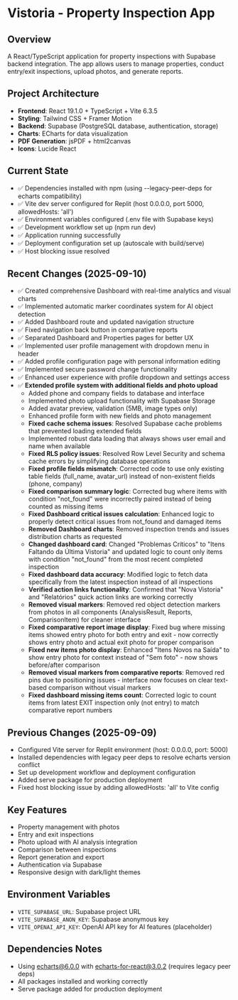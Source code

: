 # Vistoria - Property Inspection App

## Overview
A React/TypeScript application for property inspections with Supabase backend integration. The app allows users to manage properties, conduct entry/exit inspections, upload photos, and generate reports.

## Project Architecture
- **Frontend**: React 19.1.0 + TypeScript + Vite 6.3.5
- **Styling**: Tailwind CSS + Framer Motion
- **Backend**: Supabase (PostgreSQL database, authentication, storage)
- **Charts**: ECharts for data visualization
- **PDF Generation**: jsPDF + html2canvas
- **Icons**: Lucide React

## Current State
- ✅ Dependencies installed with npm (using --legacy-peer-deps for echarts compatibility)
- ✅ Vite dev server configured for Replit (host 0.0.0.0, port 5000, allowedHosts: 'all')
- ✅ Environment variables configured (.env file with Supabase keys)
- ✅ Development workflow set up (npm run dev)
- ✅ Application running successfully
- ✅ Deployment configuration set up (autoscale with build/serve)
- ✅ Host blocking issue resolved

## Recent Changes (2025-09-10)
- ✅ Created comprehensive Dashboard with real-time analytics and visual charts
- ✅ Implemented automatic marker coordinates system for AI object detection
- ✅ Added Dashboard route and updated navigation structure
- ✅ Fixed navigation back button in comparative reports
- ✅ Separated Dashboard and Properties pages for better UX
- ✅ Implemented user profile management with dropdown menu in header
- ✅ Added profile configuration page with personal information editing
- ✅ Implemented secure password change functionality
- ✅ Enhanced user experience with profile dropdown and settings access
- ✅ **Extended profile system with additional fields and photo upload**
  - Added phone and company fields to database and interface
  - Implemented photo upload functionality with Supabase Storage
  - Added avatar preview, validation (5MB, image types only)
  - Enhanced profile form with new fields and photo management
  - **Fixed cache schema issues**: Resolved Supabase cache problems that prevented loading extended fields
  - Implemented robust data loading that always shows user email and name when available
  - **Fixed RLS policy issues**: Resolved Row Level Security and schema cache errors by simplifying database operations
  - **Fixed profile fields mismatch**: Corrected code to use only existing table fields (full_name, avatar_url) instead of non-existent fields (phone, company)
  - **Fixed comparison summary logic**: Corrected bug where items with condition "not_found" were incorrectly paired instead of being counted as missing items
  - **Fixed Dashboard critical issues calculation**: Enhanced logic to properly detect critical issues from not_found and damaged items
  - **Removed Dashboard charts**: Removed inspection trends and issues distribution charts as requested
  - **Changed dashboard card**: Changed "Problemas Críticos" to "Itens Faltando da Última Vistoria" and updated logic to count only items with condition "not_found" from the most recent completed inspection
  - **Fixed dashboard data accuracy**: Modified logic to fetch data specifically from the latest inspection instead of all inspections
  - **Verified action links functionality**: Confirmed that "Nova Vistoria" and "Relatórios" quick action links are working correctly
  - **Removed visual markers**: Removed red object detection markers from photos in all components (AnalysisResult, Reports, ComparisonItem) for cleaner interface
  - **Fixed comparative report image display**: Fixed bug where missing items showed entry photo for both entry and exit - now correctly shows entry photo and actual exit photo for proper comparison
  - **Fixed new items photo display**: Enhanced "Itens Novos na Saída" to show entry photo for context instead of "Sem foto" - now shows before/after comparison
  - **Removed visual markers from comparative reports**: Removed red pins due to positioning issues - interface now focuses on clear text-based comparison without visual markers
  - **Fixed dashboard missing items count**: Corrected logic to count items from latest EXIT inspection only (not entry) to match comparative report numbers

## Previous Changes (2025-09-09)
- Configured Vite server for Replit environment (host: 0.0.0.0, port: 5000)
- Installed dependencies with legacy peer deps to resolve echarts version conflict
- Set up development workflow and deployment configuration
- Added serve package for production deployment
- Fixed host blocking issue by adding allowedHosts: 'all' to Vite config

## Key Features
- Property management with photos
- Entry and exit inspections
- Photo upload with AI analysis integration
- Comparison between inspections
- Report generation and export
- Authentication via Supabase
- Responsive design with dark/light themes

## Environment Variables
- `VITE_SUPABASE_URL`: Supabase project URL
- `VITE_SUPABASE_ANON_KEY`: Supabase anonymous key
- `VITE_OPENAI_API_KEY`: OpenAI API key for AI features (placeholder)

## Dependencies Notes
- Using echarts@6.0.0 with echarts-for-react@3.0.2 (requires legacy peer deps)
- All packages installed and working correctly
- Serve package added for production deployment
